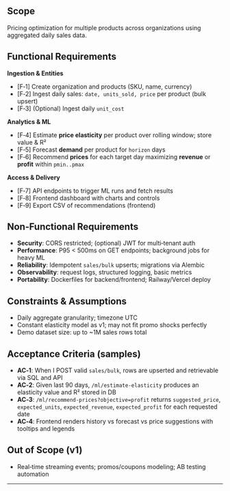 
## Scope

Pricing optimization for multiple products across organizations using aggregated daily sales data.

## Functional Requirements

**Ingestion & Entities**

* \[F‑1] Create organization and products (SKU, name, currency)
* \[F‑2] Ingest daily sales: `date, units_sold, price` per product (bulk upsert)
* \[F‑3] (Optional) Ingest daily `unit_cost`

**Analytics & ML**

* \[F‑4] Estimate **price elasticity** per product over rolling window; store value & R²
* \[F‑5] Forecast **demand** per product for `horizon` days
* \[F‑6] Recommend **prices** for each target day maximizing **revenue** or **profit** within `pmin..pmax`

**Access & Delivery**

* \[F‑7] API endpoints to trigger ML runs and fetch results
* \[F‑8] Frontend dashboard with charts and controls
* \[F‑9] Export CSV of recommendations (frontend)

## Non‑Functional Requirements

* **Security**: CORS restricted; (optional) JWT for multi‑tenant auth
* **Performance**: P95 < 500ms on GET endpoints; background jobs for heavy ML
* **Reliability**: Idempotent `sales/bulk` upserts; migrations via Alembic
* **Observability**: request logs, structured logging, basic metrics
* **Portability**: Dockerfiles for backend/frontend; Railway/Vercel deploy

## Constraints & Assumptions

* Daily aggregate granularity; timezone UTC
* Constant elasticity model as v1; may not fit promo shocks perfectly
* Demo dataset size: up to \~1M sales rows total

## Acceptance Criteria (samples)

* **AC‑1**: When I POST valid `sales/bulk`, rows are upserted and retrievable via SQL and API
* **AC‑2**: Given last 90 days, `/ml/estimate-elasticity` produces an elasticity value and R² stored in DB
* **AC‑3**: `/ml/recommend-prices?objective=profit` returns `suggested_price`, `expected_units`, `expected_revenue`, `expected_profit` for each requested date
* **AC‑4**: Frontend renders history vs forecast vs price suggestions with tooltips and legends

## Out of Scope (v1)

* Real‑time streaming events; promos/coupons modeling; AB testing automation

---

